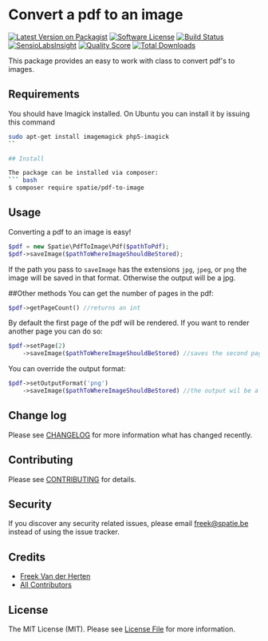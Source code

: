 # Convert a pdf to an image

[![Latest Version on Packagist](https://img.shields.io/packagist/v/spatie/pdf-to-image.svg?style=flat-square)](https://packagist.org/packages/spatie/pdf-to-image)
[![Software License](https://img.shields.io/badge/license-MIT-brightgreen.svg?style=flat-square)](LICENSE.md)
[![Build Status](https://img.shields.io/travis/spatie/pdf-to-image/master.svg?style=flat-square)](https://travis-ci.org/spatie/pdf-to-image)
[![SensioLabsInsight](https://img.shields.io/sensiolabs/i/xxxxxxxxx.svg?style=flat-square)](https://insight.sensiolabs.com/projects/xxxxxxxxx)
[![Quality Score](https://img.shields.io/scrutinizer/g/spatie/pdf-to-image.svg?style=flat-square)](https://scrutinizer-ci.com/g/spatie/pdf-to-image)
[![Total Downloads](https://img.shields.io/packagist/dt/spatie/pdf-to-image.svg?style=flat-square)](https://packagist.org/packages/spatie/pdf-to-image)

This package provides an easy to work with class to convert pdf's to images.

## Requirements

You should have Imagick installed. On Ubuntu you can install it by issuing this command
```bash
sudo apt-get install imagemagick php5-imagick
``

## Install

The package can be installed via composer:
``` bash
$ composer require spatie/pdf-to-image
```

## Usage

Converting a pdf to an image is easy!

```php
$pdf = new Spatie\PdfToImage\Pdf($pathToPdf);
$pdf->saveImage($pathToWhereImageShouldBeStored);
```

If the path you pass to `saveImage` has the extensions  `jpg`, `jpeg`, or `png` the image will be saved in that format.
Otherwise the output will be a jpg.

##Other methods
You can get the number of pages in the pdf:
```php
$pdf->getPageCount() //returns an int
```

By default the first page of the pdf will be rendered. If you want to render another page you can do so:
```php
$pdf->setPage(2)
    ->saveImage($pathToWhereImageShouldBeStored) //saves the second page
```

You can override the output format:
```php
$pdf->setOutputFormat('png')
    ->saveImage($pathToWhereImageShouldBeStored) //the output wil be a png, no matter what
```

## Change log

Please see [CHANGELOG](CHANGELOG.md) for more information what has changed recently.

## Contributing

Please see [CONTRIBUTING](CONTRIBUTING.md) for details.

## Security

If you discover any security related issues, please email freek@spatie.be instead of using the issue tracker.

## Credits

- [Freek Van der Herten](https://github.com/spatie)
- [All Contributors](../../contributors)

## License

The MIT License (MIT). Please see [License File](LICENSE.md) for more information.
